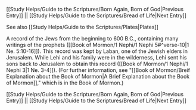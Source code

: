 [[Study Helps/Guide to the Scriptures/Born Again, Born of God|Previous Entry]]  ||  [[Study Helps/Guide to the Scriptures/Bread of Life|Next Entry]]

 See also [[Study Helps/Guide to the Scriptures/Plates|Plates]]

 A record of the Jews from the beginning to 600 B.C., containing many writings of the prophets ([[Book of Mormon/1 Nephi/1 Nephi 5#^verse-10|1 Ne. 5:10-16]]). This record was kept by Laban, one of the Jewish elders in Jerusalem. While Lehi and his family were in the wilderness, Lehi sent his sons back to Jerusalem to obtain this record ([[Book of Mormon/1 Nephi/1 Nephi 3|1 Ne. 3-4]]). (For further information, see "[[Book of Mormon/Breif Explanation about the Book of Mormon|A Brief Explanation about the Book of Mormon]]," which is in the Book of Mormon.)

[[Study Helps/Guide to the Scriptures/Born Again, Born of God|Previous Entry]]  ||  [[Study Helps/Guide to the Scriptures/Bread of Life|Next Entry]]